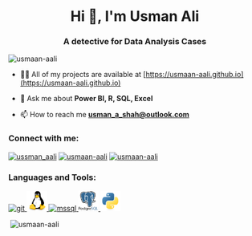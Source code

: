 <h1 align="center">Hi 👋, I'm Usman Ali</h1>
<h3 align="center">A detective for Data Analysis Cases</h3>

<p align="left"> <img src="https://komarev.com/ghpvc/?username=usmaan-aali&label=Profile%20views&color=0e75b6&style=flat" alt="usmaan-aali" /> </p>

- 👨‍💻 All of my projects are available at [https://usmaan-aali.github.io](https://usmaan-aali.github.io)

- 💬 Ask me about **Power BI, R, SQL, Excel**

- 📫 How to reach me **usman_a_shah@outlook.com**

<h3 align="left">Connect with me:</h3>
<p align="left">
<a href="https://twitter.com/ussman_aali" target="blank"><img align="center" src="https://raw.githubusercontent.com/rahuldkjain/github-profile-readme-generator/master/src/images/icons/Social/twitter.svg" alt="ussman_aali" height="30" width="40" /></a>
<a href="https://linkedin.com/in/usmaan-aali" target="blank"><img align="center" src="https://raw.githubusercontent.com/rahuldkjain/github-profile-readme-generator/master/src/images/icons/Social/linked-in-alt.svg" alt="usmaan-aali" height="30" width="40" /></a>
<a href="https://www.leetcode.com/usmaan-aali" target="blank"><img align="center" src="https://raw.githubusercontent.com/rahuldkjain/github-profile-readme-generator/master/src/images/icons/Social/leet-code.svg" alt="usmaan-aali" height="30" width="40" /></a>
</p>

<h3 align="left">Languages and Tools:</h3>
<p align="left"> <a href="https://git-scm.com/" target="_blank" rel="noreferrer"> <img src="https://www.vectorlogo.zone/logos/git-scm/git-scm-icon.svg" alt="git" width="40" height="40"/> </a> <a href="https://www.linux.org/" target="_blank" rel="noreferrer"> <img src="https://raw.githubusercontent.com/devicons/devicon/master/icons/linux/linux-original.svg" alt="linux" width="40" height="40"/> </a> <a href="https://www.microsoft.com/en-us/sql-server" target="_blank" rel="noreferrer"> <img src="https://www.svgrepo.com/show/303229/microsoft-sql-server-logo.svg" alt="mssql" width="40" height="40"/> </a> <a href="https://www.postgresql.org" target="_blank" rel="noreferrer"> <img src="https://raw.githubusercontent.com/devicons/devicon/master/icons/postgresql/postgresql-original-wordmark.svg" alt="postgresql" width="40" height="40"/> </a> <a href="https://www.python.org" target="_blank" rel="noreferrer"> <img src="https://raw.githubusercontent.com/devicons/devicon/master/icons/python/python-original.svg" alt="python" width="40" height="40"/> </a> </p>

<p>&nbsp;<img align="center" src="https://github-readme-stats.vercel.app/api?username=usmaan-aali&show_icons=true&locale=en" alt="usmaan-aali" /></p>
